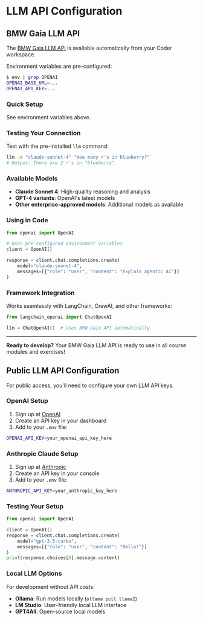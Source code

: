 # LLM API Configuration

## BMW Gaia LLM API
<div class="bmw-corporate-only" markdown="1">

The [BMW Gaia LLM API](https://pages.atc-github.azure.cloud.bmw/Data-Transformation-AI/llm-api/getting_started/introduction/) is available automatically from your Coder workspace.

Environment variables are pre-configured:

```bash
$ env | grep OPENAI
OPENAI_BASE_URL=...
OPENAI_API_KEY=...
```

</div>

### Quick Setup
<div class="bmw-corporate-only" markdown="1">

See environment variables above.

</div>

### Testing Your Connection
<div class="bmw-corporate-only" markdown="1">

Test with the pre-installed `llm` command:

```bash
llm -m "claude-sonnet-4" "How many r's in blueberry?"
# Output: There are 2 r's in "blueberry".
```

</div>

### Available Models
<div class="bmw-corporate-only" markdown="1">

- **Claude Sonnet 4**: High-quality reasoning and analysis
- **GPT-4 variants**: OpenAI's latest models  
- **Other enterprise-approved models**: Additional models as available

</div>

### Using in Code
<div class="bmw-corporate-only" markdown="1">

```python
from openai import OpenAI

# Uses pre-configured environment variables
client = OpenAI()

response = client.chat.completions.create(
    model="claude-sonnet-4",
    messages=[{"role": "user", "content": "Explain agentic AI"}]
)
```

</div>

### Framework Integration
<div class="bmw-corporate-only" markdown="1">

Works seamlessly with LangChain, CrewAI, and other frameworks:

```python
from langchain_openai import ChatOpenAI

llm = ChatOpenAI()  # Uses BMW Gaia API automatically
```

---

**Ready to develop?** Your BMW Gaia LLM API is ready to use in all course modules and exercises!

</div>

## Public LLM API Configuration
<div class="bmw-public-alternative" markdown="1">

For public access, you'll need to configure your own LLM API keys.

</div>

### OpenAI Setup
<div class="bmw-public-alternative" markdown="1">

1. Sign up at [OpenAI](https://platform.openai.com/)
2. Create an API key in your dashboard
3. Add to your `.env` file:

```bash
OPENAI_API_KEY=your_openai_api_key_here
```

</div>

### Anthropic Claude Setup
<div class="bmw-public-alternative" markdown="1">

1. Sign up at [Anthropic](https://console.anthropic.com/)
2. Create an API key in your console
3. Add to your `.env` file:

```bash
ANTHROPIC_API_KEY=your_anthropic_key_here
```

</div>

### Testing Your Setup
<div class="bmw-public-alternative" markdown="1">

```python
from openai import OpenAI

client = OpenAI()
response = client.chat.completions.create(
    model="gpt-3.5-turbo",
    messages=[{"role": "user", "content": "Hello!"}]
)
print(response.choices[0].message.content)
```

</div>

### Local LLM Options
<div class="bmw-public-alternative" markdown="1">

For development without API costs:

- **Ollama**: Run models locally (`ollama pull llama2`)
- **LM Studio**: User-friendly local LLM interface  
- **GPT4All**: Open-source local models

</div>